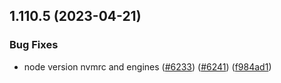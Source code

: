 ## 1.110.5 (2023-04-21)


### Bug Fixes

* node version nvmrc and engines ([#6233](https://github.com/EddieHubCommunity/LinkFree/issues/6233)) ([#6241](https://github.com/EddieHubCommunity/LinkFree/issues/6241)) ([f984ad1](https://github.com/EddieHubCommunity/LinkFree/commit/f984ad1753a3e084170c76082ab0d0ca3e9de1d6))



